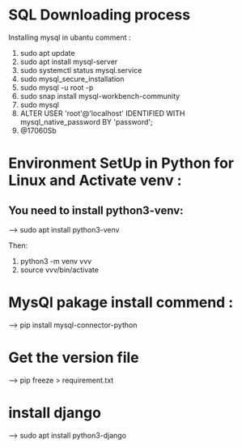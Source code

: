 # SQL Downloading process
Installing mysql in ubantu comment : 
1. sudo apt update 
2. sudo apt install mysql-server
3. sudo systemctl status mysql.service
4.  sudo mysql_secure_installation
5.  sudo mysql -u root -p
6.  sudo snap install mysql-workbench-community
7.  sudo mysql
8.  ALTER USER 'root'@'localhost' IDENTIFIED WITH mysql_native_password BY 'password';
7.  @17060Sb


# Environment SetUp in Python for Linux and Activate venv :

You need to install python3-venv:
-------------------------------------
--> sudo apt install python3-venv

Then:
1. python3 -m venv vvv
2. source vvv/bin/activate


# MysQl pakage install commend :

 --> pip install mysql-connector-python

# Get the version file 

--> pip freeze > requirement.txt

# install django 

--> sudo apt install python3-django



